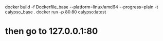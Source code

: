 docker build -f Dockerfile_base --platform=linux/amd64 --progress=plain -t calypso_base .
docker run -p 80:80 calypso:latest
# then go to 127.0.0.1:80
